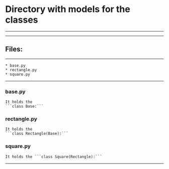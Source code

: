 # Directory with models for the classes
---
---
## Files: 
---
	* base.py
	* rectangle.py
	* square.py
---
### base.py
	It holds the 
	```class Base:```
### rectangle.py
	It holds the 
	```class Rectangle(Base):```
### square.py
	It holds the ```class Square(Rectangle):```
---
